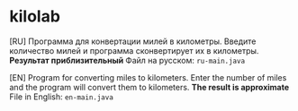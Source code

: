 # kilolab
[RU] Программа для конвертации милей в километры.
Введите количество милей и программа сконвертирует их в километры.
**Результат приблизительный**
Файл на русском: ```ru-main.java```

[EN] Program for converting miles to kilometers.
Enter the number of miles and the program will convert them to kilometers.
**The result is approximate**
File in English: ```en-main.java```
